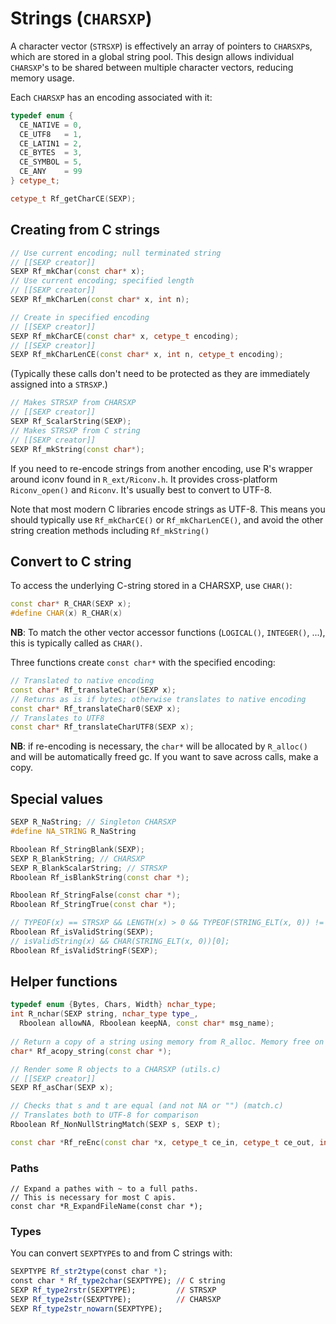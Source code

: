# Strings (`CHARSXP`)

A character vector (`STRSXP`) is effectively an array of pointers to `CHARSXP`s, which are stored in a global string pool. This design allows individual `CHARSXP`'s to be shared between multiple character vectors, reducing memory usage. 

Each `CHARSXP` has an encoding associated with it:

```cpp
typedef enum {
  CE_NATIVE = 0,
  CE_UTF8   = 1,
  CE_LATIN1 = 2,
  CE_BYTES  = 3,
  CE_SYMBOL = 5,
  CE_ANY    = 99
} cetype_t;

cetype_t Rf_getCharCE(SEXP);
```

## Creating from C strings

```cpp
// Use current encoding; null terminated string
// [[SEXP creator]]
SEXP Rf_mkChar(const char* x);
// Use current encoding; specified length
// [[SEXP creator]]
SEXP Rf_mkCharLen(const char* x, int n);

// Create in specified encoding
// [[SEXP creator]]
SEXP Rf_mkCharCE(const char* x, cetype_t encoding);
// [[SEXP creator]]
SEXP Rf_mkCharLenCE(const char* x, int n, cetype_t encoding);
```

(Typically these calls don't need to be protected as they are immediately assigned into a `STRSXP`.)

```cpp
// Makes STRSXP from CHARSXP
// [[SEXP creator]]
SEXP Rf_ScalarString(SEXP);
// Makes STRSXP from C string
// [[SEXP creator]]
SEXP Rf_mkString(const char*);
```

If you need to re-encode strings from another encoding, use R's wrapper around iconv found in `R_ext/Riconv.h`. It provides cross-platform `Riconv_open()` and `Riconv`. It's usually best to convert to UTF-8.

Note that most modern C libraries encode strings as UTF-8. This means you should typically use `Rf_mkCharCE()` or `Rf_mkCharLenCE()`, and avoid the other string creation methods including `Rf_mkString()`

## Convert to C string

To access the underlying C-string stored in a CHARSXP, use `CHAR()`:

```cpp
const char* R_CHAR(SEXP x);
#define CHAR(x) R_CHAR(x)
```

__NB__: To match the other vector accessor functions (`LOGICAL()`, `INTEGER()`, ...), this is typically called as `CHAR()`.

Three functions create `const char*` with the specified encoding:

```cpp
// Translated to native encoding
const char* Rf_translateChar(SEXP x);
// Returns as is if bytes; otherwise translates to native encoding
const char* Rf_translateChar0(SEXP x);
// Translates to UTF8
const char* Rf_translateCharUTF8(SEXP x);
```

__NB__: if re-encoding is necessary, the `char*` will be allocated by `R_alloc()` and will be automatically freed gc. If you want to save across calls, make a copy.

## Special values

```cpp
SEXP R_NaString; // Singleton CHARSXP
#define NA_STRING R_NaString

Rboolean Rf_StringBlank(SEXP);
SEXP R_BlankString; // CHARSXP
SEXP R_BlankScalarString; // STRSXP
Rboolean Rf_isBlankString(const char *);

Rboolean Rf_StringFalse(const char *);
Rboolean Rf_StringTrue(const char *);

// TYPEOF(x) == STRSXP && LENGTH(x) > 0 && TYPEOF(STRING_ELT(x, 0)) != NILSXP;
Rboolean Rf_isValidString(SEXP);
// isValidString(x) && CHAR(STRING_ELT(x, 0))[0];
Rboolean Rf_isValidStringF(SEXP);
```

## Helper functions

```cpp
typedef enum {Bytes, Chars, Width} nchar_type;
int R_nchar(SEXP string, nchar_type type_,
  Rboolean allowNA, Rboolean keepNA, const char* msg_name);
  
// Return a copy of a string using memory from R_alloc. Memory free on gc
char* Rf_acopy_string(const char *);

// Render some R objects to a CHARSXP (utils.c)
// [[SEXP creator]]
SEXP Rf_asChar(SEXP x); 

// Checks that s and t are equal (and not NA or "") (match.c)
// Translates both to UTF-8 for comparison
Rboolean Rf_NonNullStringMatch(SEXP s, SEXP t);

const char *Rf_reEnc(const char *x, cetype_t ce_in, cetype_t ce_out, int subst);
```

### Paths

``` cp
// Expand a pathes with ~ to a full paths. 
// This is necessary for most C apis.
const char *R_ExpandFileName(const char *);
```

### Types

You can convert `SEXPTYPE`s to and from C strings with:

```R
SEXPTYPE Rf_str2type(const char *);
const char * Rf_type2char(SEXPTYPE); // C string
SEXP Rf_type2rstr(SEXPTYPE);         // STRSXP
SEXP Rf_type2str(SEXPTYPE);          // CHARSXP
SEXP Rf_type2str_nowarn(SEXPTYPE);
```
